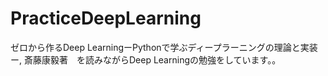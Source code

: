 # PracticeDeepLearning
ゼロから作るDeep LearningーPythonで学ぶディープラーニングの理論と実装ー, 斎藤康毅著　を読みながらDeep Learningの勉強をしています。。
